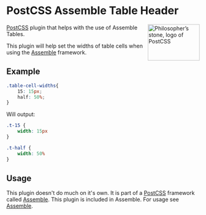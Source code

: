 [PostCSS]:                 https://github.com/postcss/postcss
[Assemble]:                http://assemblecss.com

# PostCSS Assemble Table Header

<img align="right" width="135" height="95"
     title="Philosopher’s stone, logo of PostCSS"
     src="http://postcss.github.io/postcss/logo-leftp.png">

[PostCSS] plugin that helps with the use of Assemble Tables.

This plugin will help set the widths of table cells when using the [Assemble] framework.

## Example
```css
.table-cell-widths{
    15: 15px;
    half: 50%;
}
```

Will output:

```css
.t-15 {
    width: 15px
}

.t-half {
    width: 50%
}
```

## Usage

This plugin doesn't do much on it's own. It is part of a [PostCSS] framework called [Assemble]. This plugin is included in Assemble. For usage see [Assemble].